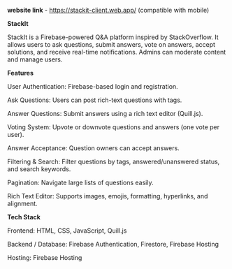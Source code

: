 
**website link** - https://stackit-client.web.app/   (compatible with mobile)

**StackIt**

StackIt is a Firebase-powered Q&A platform inspired by StackOverflow. It allows users to ask questions, submit answers, vote on answers, accept solutions, and receive real-time notifications. Admins can moderate content and manage users.

**Features**

User Authentication: Firebase-based login and registration.

Ask Questions: Users can post rich-text questions with tags.

Answer Questions: Submit answers using a rich text editor (Quill.js).

Voting System: Upvote or downvote questions and answers (one vote per user).

Answer Acceptance: Question owners can accept answers.

Filtering & Search: Filter questions by tags, answered/unanswered status, and search keywords.

Pagination: Navigate large lists of questions easily.

Rich Text Editor: Supports images, emojis, formatting, hyperlinks, and alignment.

**Tech Stack**

Frontend: HTML, CSS, JavaScript, Quill.js

Backend / Database: Firebase Authentication, Firestore, Firebase Hosting

Hosting: Firebase Hosting


